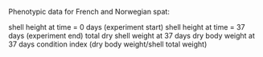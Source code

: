 Phenotypic data for French and Norwegian spat:

shell height at time = 0 days (experiment start)
shell height at time = 37 days (experiment end)
total dry shell weight at 37 days
dry body weight at 37 days
condition index (dry body weight/shell total weight)
